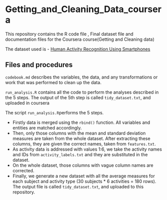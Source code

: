 # Getting_and_Cleaning_Data_coursera

This repository contains the R code file , Final dataset file and documentation files for the Coursera course(Getting and Cleaning data)

The dataset used is - [Human Activity Recognition Using Smartphones](http://archive.ics.uci.edu/ml/datasets/Human+Activity+Recognition+Using+Smartphones)

## Files and procedures

`codebook.md` describes the variables, the data, and any transformations or work that was performed to clean up the data.

`run_analysis.R` contains all the code to perform the analyses described in the 5 steps.
The output of the 5th step is called `tidy_dataset.txt`, and uploaded in coursera


The script `run_analysis.R`performs the 5 steps.

* Firstly data is merged using the `rbind()` function. All variables and entities are matched accordingly.
* Then, only those columns with the mean and standard deviation measures are taken from the whole dataset. After extracting these columns, they are given the correct names, taken from `features.txt`.
* As activity data is addressed with values 1:6, we take the activity names and IDs from `activity_labels.txt` and they are substituted in the dataset.
* On the whole dataset, those columns with vague column names are corrected.
* Finally, we generate a new dataset with all the average measures for each subject and activity type (30 subjects * 6 activities = 180 rows). The output file is called `tidy_dataset.txt`, and uploaded to this repository.